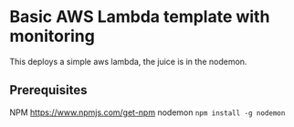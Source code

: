 # Basic AWS Lambda template with monitoring
This deploys a simple aws lambda, the juice is in the nodemon.

## Prerequisites
NPM https://www.npmjs.com/get-npm
nodemon
`npm install -g nodemon`


